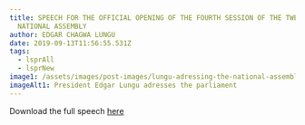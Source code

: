 ```yaml
---
title: SPEECH FOR THE OFFICIAL OPENING OF THE FOURTH SESSION OF THE TWELFTH
  NATIONAL ASSEMBLY
author: EDGAR CHAGWA LUNGU
date: 2019-09-13T11:56:55.531Z
tags:
  - lsprAll
  - lsprNew
image1: /assets/images/post-images/lungu-adressing-the-national-assembly.jpg
imageAlt1: President Edgar Lungu adresses the parliament
---
```

Download the full speech [here](/assets/documents/speeches/Presidential-Speech.pdf)
